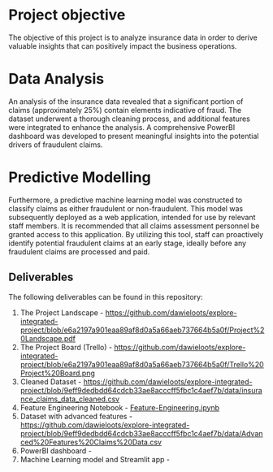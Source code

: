 # Project objective

The objective of this project is to analyze insurance data in order to derive valuable insights that can positively impact the business operations.

# Data Analysis 

An analysis of the insurance data revealed that a significant portion of claims (approximately 25%) contain elements indicative of fraud. The dataset underwent a thorough cleaning process, and additional features were integrated to enhance the analysis. A comprehensive PowerBI dashboard was developed to present meaningful insights into the potential drivers of fraudulent claims.

# Predictive Modelling

Furthermore, a predictive machine learning model was constructed to classify claims as either fraudulent or non-fraudulent. This model was subsequently deployed as a web application, intended for use by relevant staff members. It is recommended that all claims assessment personnel be granted access to this application. By utilizing this tool, staff can proactively identify potential fraudulent claims at an early stage, ideally before any fraudulent claims are processed and paid.


## Deliverables

The following deliverables can be found in this repository:

1. The Project Landscape - https://github.com/dawieloots/explore-integrated-project/blob/e6a2197a901eaa89af8d0a5a66aeb737664b5a0f/Project%20Landscape.pdf
2. The Project Board (Trello) - https://github.com/dawieloots/explore-integrated-project/blob/e6a2197a901eaa89af8d0a5a66aeb737664b5a0f/Trello%20Project%20Board.png
3. Cleaned Dataset - https://github.com/dawieloots/explore-integrated-project/blob/9eff9dedbdd64cdcb33ae8acccff5fbc1c4aef7b/data/insurance_claims_data_cleaned.csv
4. Feature Engineering Notebook - [Feature-Engineering.ipynb](https://github.com/dawieloots/explore-integrated-project/blob/9eff9dedbdd64cdcb33ae8acccff5fbc1c4aef7b/Feature-Engineering.ipynb)
5. Dataset with advanced features - https://github.com/dawieloots/explore-integrated-project/blob/9eff9dedbdd64cdcb33ae8acccff5fbc1c4aef7b/data/Advanced%20Features%20Claims%20Data.csv
6. PowerBI dashboard - 
8. Machine Learning model and Streamlit app - 
